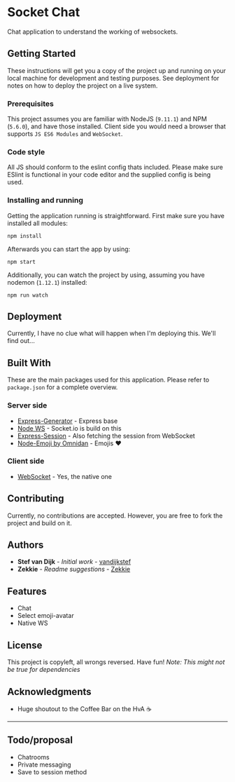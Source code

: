 # Socket Chat
Chat application to understand the working of websockets.

## Getting Started
These instructions will get you a copy of the project up and running on your local machine for development and testing purposes. See deployment for notes on how to deploy the project on a live system.

### Prerequisites
This project assumes you are familiar with NodeJS (`9.11.1`) and NPM (`5.6.0`), and have those installed. Client side you would need a browser that supports `JS ES6 Modules` and `WebSocket`.

### Code style
All JS should conform to the eslint config thats included. Please make sure ESlint is functional in your code editor and the supplied config is being used.

### Installing and running
Getting the application running is straightforward. First make sure you have installed all modules:
```
npm install
```

Afterwards you can start the app by using:
```
npm start
```

Additionally, you can watch the project by using, assuming you have nodemon (`1.12.1`) installed:
```
npm run watch
```

## Deployment
Currently, I have no clue what will happen when I'm deploying this. We'll find out...

## Built With
These are the main packages used for this application. Please refer to `package.json` for a complete overview.
### Server side
* [Express-Generator](https://www.npmjs.com/package/express-generator) - Express base
* [Node WS](https://github.com/websockets/ws) - Socket.io is build on this
* [Express-Session](https://www.npmjs.com/package/express-sessions) - Also fetching the session from WebSocket
* [Node-Emoji by Omnidan](https://github.com/omnidan/node-emoji) - Emojis ❤️ 
### Client side
* [WebSocket](https://html.spec.whatwg.org/multipage/web-sockets.html) - Yes, the native one

## Contributing
Currently, no contributions are accepted. However, you are free to fork the project and build on it.

## Authors
* **Stef van Dijk** - *Initial work* - [vandijkstef](https://github.com/vandijkstef)
* **Zekkie** - *Readme suggestions* - [Zekkie](https://github.com/zekkie)

## Features
* Chat
* Select emoji-avatar
* Native WS

## License
This project is copyleft, all wrongs reversed. Have fun! *Note: This might not be true for dependencies*

## Acknowledgments
* Huge shoutout to the Coffee Bar on the HvA ☕️

---

## Todo/proposal
* Chatrooms
* Private messaging
* Save to session method